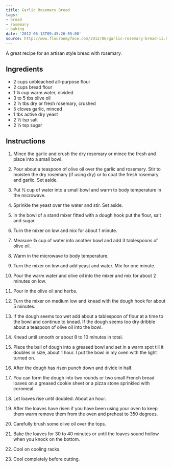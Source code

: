 ```yaml
---
title: Garlic Rosemary Bread
tags:
- bread
- rosemary
- baking
date: '2012-06-13T09:45:26-05:00'
source: http://www.flouronmyface.com/2012/06/garlic-rosemary-bread-ii.html]]
---
```

A great recipe for an artisan style bread with rosemary.

## Ingredients

* 2 cups unbleached all-purpose flour
* 2 cups bread flour
* 1 &frac14; cup warm water, divided
* 3 to 5 tbs olive oil
* 2 &frac12; tbs dry or fresh rosemary, crushed
* 5 cloves garlic, minced
* 1 tbs active dry yeast
* 2 &frac12; tsp salt
* 2 &frac12; tsp sugar

## Instructions

1.  Mince the garlic and crush the dry rosemary or mince the fresh and place into a small bowl.

1.  Pour about a teaspoon of olive oil over the garlic and rosemary. Stir to moisten the dry rosemary (if using dry) or to coat the fresh rosemary and garlic. Set aside.

1.  Put &frac12; cup of water into a small bowl and warm to body temperature in the microwave.

1.  Sprinkle the yeast over the water and stir. Set aside.

1.  In the bowl of a stand mixer fitted with a dough hook put the flour, salt and sugar.

1.  Turn the mixer on low and mix for about 1 minute.

1.  Measure &frac34; cup of water into another bowl and add 3 tablespoons of olive oil.

1.  Warm in the microwave to body temperature.

1.  Turn the mixer on low and add yeast and water. Mix for one minute.

1.  Pour the warm water and olive oil into the mixer and mix for about 2 minutes on low.

1.  Pour in the olive oil and herbs.

1.  Turn the mixer on medium low and knead with the dough hook for about 5 minutes.

1.  If the dough seems too wet add about a tablespoon of flour at a time to the bowl and continue to knead. If the dough seems too dry dribble about a teaspoon of olive oil into the bowl.

1.  Knead until smooth or about 8 to 10 minutes in total.

1.  Place the ball of dough into a greased bowl and set in a warm spot till it doubles in size, about 1 hour. I put the bowl in my oven with the light turned on.

1.  After the dough has risen punch down and divide in half.

1.  You can form the dough into two rounds or two small French bread loaves on a greased cookie sheet or a pizza stone sprinkled with cornmeal.

1.  Let loaves rise until doubled. About an hour.

1.  After the loaves have risen if you have been using your oven to keep them warm remove them from the oven and preheat to 350 degrees.

1.  Carefully brush some olive oil over the tops.

1.  Bake the loaves for 30 to 40 minutes or until the loaves sound hollow when you knock on the bottom.

1.  Cool on cooling racks.

1.  Cool completely before cutting.
